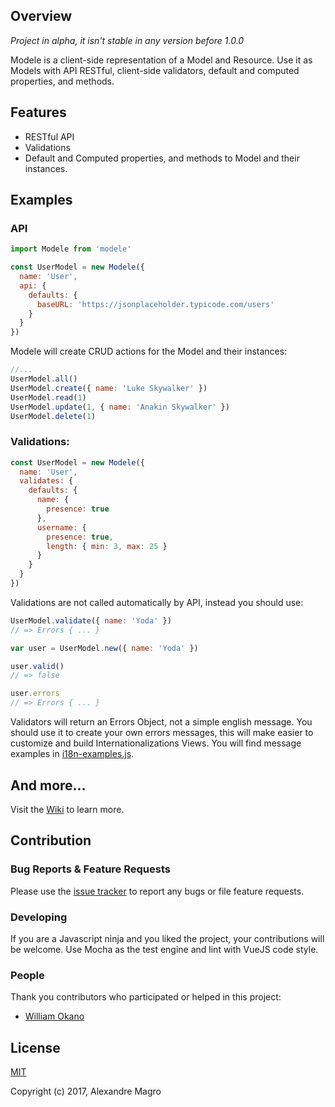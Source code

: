 ## Overview

*Project in alpha, it isn't stable in any version before 1.0.0*

Modele is a client-side representation of a Model and Resource.
Use it as Models with API RESTful, client-side validators, default and computed properties, and methods.

## Features

- RESTful API
- Validations
- Default and Computed properties, and methods to Model and their instances.

## Examples

### API

```js
import Modele from 'modele'

const UserModel = new Modele({
  name: 'User',
  api: {
    defaults: {
      baseURL: 'https://jsonplaceholder.typicode.com/users'
    }
  }
})

```

Modele will create CRUD actions for the Model and their instances:

```js
//...
UserModel.all()
UserModel.create({ name: 'Luke Skywalker' })
UserModel.read(1)
UserModel.update(1, { name: 'Anakin Skywalker' })
UserModel.delete(1)
```

### Validations:

```js
const UserModel = new Modele({
  name: 'User',
  validates: {
    defaults: {
      name: {
        presence: true
      },
      username: {
        presence: true,
        length: { min: 3, max: 25 }
      }
    }
  }
})
```

Validations are not called automatically by API, instead you should use:

```js
UserModel.validate({ name: 'Yoda' })
// => Errors { ... }

var user = UserModel.new({ name: 'Yoda' })

user.valid()
// => false

user.errors
// => Errors { ... }
```

Validators will return an Errors Object, not a simple english message. You should use it to create your own errors messages, this will make easier to customize and build Internationalizations Views. You will find message examples in [i18n-examples.js](https://github.com/alexandremagro/modele/blob/master/bin/i18n-example.js).

## And more...

Visit the [Wiki](https://github.com/alexandremagro/modele/wiki) to learn more.

## Contribution

### Bug Reports & Feature Requests

Please use the [issue tracker](https://github.com/alexandremagro/modele/issues) to report any bugs or file feature requests.

### Developing

If you are a Javascript ninja and you liked the project, your contributions will be welcome.
Use Mocha as the test engine and lint with VueJS code style.

### People

Thank you contributors who participated or helped in this project:

- [William Okano](https://github.com/williamokano)

## License

[MIT](http://opensource.org/licenses/MIT)

Copyright (c) 2017, Alexandre Magro